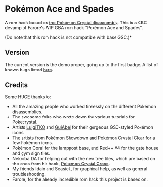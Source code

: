 # Pokémon Ace and Spades

A rom hack based on [the Pokémon Crystal disassembly](https://github.com/pret/pokecrystal). This is a GBC devamp of Farore's WIP GBA rom hack "Pokémon Ace and Spades".

(Do note that this rom hack is not compatible with base GSC.)*

## Version
The current version is the demo proper, going up to the first badge. A list of known bugs listed [here](KNOWN_ISSUES.txt).

## Credits
Some HUGE thanks to:
* All the amazing people who worked tirelessly on the different Pokémon disassemblies.
* The awesome folks who wrote down the various tutorials for Pokecrystal.
* Artists [LuigiTKO](https://twitter.com/LuigiTKO) and [GuiAbel](https://twitter.com/guiabel/) for their gorgeous GSC-styled Pokémon icons.
* The artists from Pokémon Showdown and Pokémon Crystal Clear for a few Pokémon icons.
* Pokémon Coral for the lamppost base, and Red++ V4 for the gate house and gym sign tiles.
* Nekroba DA for helping out with the new tree tiles, which are based on the ones from his hack, [Pokémon Crystal Cross](https://github.com/NekrobaDA/Pokemon_Crystal_Cross).
* My friends Idain and Seasick, for graphical help, as well as general troubleshooting.
* Farore, for the already incredible rom hack this project is based on.

